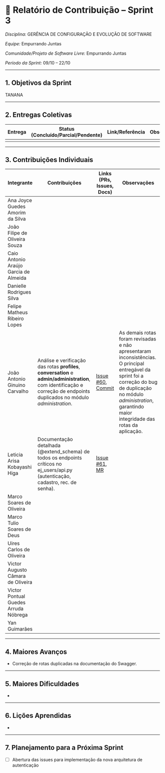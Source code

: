 # 📝 Relatório de Contribuição – Sprint 3

*Disciplina:* GERÊNCIA DE CONFIGURAÇÃO E EVOLUÇÃO DE SOFTWARE

*Equipe:* Empurrando Juntas

*Comunidade/Projeto de Software Livre:* Empurrando Juntas

*Período da Sprint:* 09/10 – 22/10

---

## 1. Objetivos da Sprint

TANANA

---

## 2. Entregas Coletivas

| Entrega                                                      | Status (Concluído/Parcial/Pendente) | Link/Referência                                       | Observações                              |
|--------------------------------------------------------------|-------------------------------------|-------------------------------------------------------|------------------------------------------|
|                                                              |                                     |                                                       |                                          |

---

## 3. Contribuições Individuais


| Integrante                            | Contribuições                                                                                                                                                               | Links (PRs, Issues, Docs)                                                                                                                                                 | Observações                                                                                                                                                                                                               |
|---------------------------------------|-----------------------------------------------------------------------------------------------------------------------------------------------------------------------------|---------------------------------------------------------------------------------------------------------------------------------------------------------------------------|---------------------------------------------------------------------------------------------------------------------------------------------------------------------------------------------------------------------------|
| Ana Joyce Guedes Amorim da Silva      |                                                                                                                                                                             |                                                                                                                                                                           |                                                                                                                                                                                                                           |
| João Filipe de Oliveira Souza         |                                                                                                                                                                             |                                                                                                                                                                           |                                                                                                                                                                                                                           |
| Caio Antonio Araújo Garcia de Almeida |                                                                                                                                                                             |                                                                                                                                                                           |                                                                                                                                                                                                                           |
| Danielle Rodrigues Silva              |                                                                                                                                                                             |                                                                                                                                                                           |                                                                                                                                                                                                                           |
| Felipe Matheus Ribeiro Lopes          |                                                                                                                                                                             |                                                                                                                                                                           |                                                                                                                                                                                                                           |
| João Antonio Ginuino Carvalho         | Análise e verificação das rotas **profiles**, **conversation** e **admin/administration**, com identificação e correção de endpoints duplicados no módulo *administration*. | [Issue #60](https://gitlab.com/gces-ej/ej-application/-/issues/60), [Commit](https://gitlab.com/gces-ej/ej-application/-/commit/8c8e78371162be6470f66ee4e4a942312678946f) | As demais rotas foram revisadas e não apresentaram inconsistências. O principal entregável da sprint foi a correção do bug de duplicação no módulo *administration*, garantindo maior integridade das rotas da aplicação. || João Filipe de Oliveira Silva         |                                                                                                                             |                           |                                                                                                                                                 |
| Leticia Arisa Kobayashi Higa          | Documentação detalhada (@extend_schema) de todos os endpoints críticos no ej_users/api.py (autenticação, cadastro, rec. de senha).                                          | [Issue #61](https://gitlab.com/gces-ej/ej-application/-/issues/61), [MR](https://gitlab.com/gces-ej/ej-application/-/merge_requests/33)                                   |                                                                                                                                                                                                                           |
| Marco Soares de Oliveira              |                                                                                                                                                                             |                                                                                                                                                                           |                                                                                                                                                                                                                           |
| Marco Tulio Soares de Deus            |                                                                                                                                                                             |                                                                                                                                                                           |                                                                                                                                                                                                                           |
| Uires Carlos de Oliveira              |                                                                                                                                                                             |                                                                                                                                                                           |                                                                                                                                                                                                                           |
| Victor Augusto Câmara de Oliveira     |                                                                                                                                                                             |                                                                                                                                                                           |                                                                                                                                                                                                                           |
| Victor Pontual Guedes Arruda Nóbrega  |                                                                                                                                                                             |                                                                                                                                                                           |                                                                                                                                                                                                                           |
| Yan Guimarães                         |                                                                                                                                                                             |                                                                                                                                                                           |                                                                                                                                                                                                                           |

---

## 4. Maiores Avanços

- Correção de rotas duplicadas na documentação do Swagger.

---

## 5. Maiores Dificuldades

- 

---

## 6. Lições Aprendidas

* 

---

## 7. Planejamento para a Próxima Sprint

* [ ] Abertura das issues para implementação da nova arquitetura de autenticação
